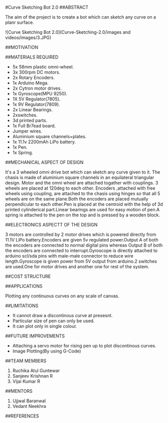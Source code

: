 #Curve Sketching Bot 2.0
##ABSTRACT

The aim of the project is to create a bot which can sketch any curve on a planr surface.

![Curve Sketching Bot 2.0](Curve-Sketching-2.0/images and videos/images/3.JPG)

##MOTIVATION


##MATERIALS REQUIRED

* 5x 58mm plastic omni-wheel.
* 3x 300rpm DC motors.
* 2x Rotary Encoders.
* 1x Arduino Mega.
* 2x Cytron motor drives.
* 1x Gyroscope(MPU 9250).
* 1X 5V Regulator(7805).
* 1x 9V Regulator(7809).
* 2x Linear Bearings.
* 2xswitches.
* 3d printed parts.
* 1x Full Br7ead board.
* Jumper wires.
* Aluminium square channels+plates.
* 1x 11.1v 2200mAh LiPo battery.
* 1x Pen.
* 1x Spring.

##MECHANICAL ASPECT OF DESIGN

It's a 3 wheeled omni drive bot which can sketch any curve given to it. The chasis is made of aluminium square channels in an equilateral triangular design. Motor and the omni wheel are attached togather with couplings. 3 wheels are placed at 120deg to each other. Encoders ,attached with free wheels using coupling, are attached to the chasis using hinges so that all 5 wheels are on the same plane.Both the encoders are placed mutually perpendicular to each other.Pen is placed at the centroid with the help of 3d printed cylinderical part.Linear bearings are used for easy motion of pen.A spring is attached to the pen on the top and is pressed by a wooden block.

##ELECTRONICS ASPECTT OF THE DESIGN

3 motors are controlled by 2 motor drives which is powered directly from 11.1V LiPo battery.Encoders are given 5v regulated power.Output A of both the encoders are connected to normal digital pins whereas Output B of both the encoders are connected to interrupt.Gyroscope is directly attached to arduino scl/sda pins with male-male connector to reduce wire length.Gyroscope is given power from 5V output from arduino.2 switches are used.One for motor drives and another one for rest of the system.

##COST STRUCTURE 


##APPLICATIONS

Plotting any continuous curves on any scale of canvas.

##LIMITATIONS

*  It cannot draw a discontinous curve at presesnt.
*  Particular size of pen can only be used.
*  It can plot only in single colour.

##FUTURE IMPROVEMENTS

*  Attaching a servo motor for rising pen up to plot discontinous curves.
*  Image Plotting(By using G-Code)

##TEAM MEMBERS

1.  Ruchika Atul Guntewar
2.  Sanjeev Krishnan R
3.  Vijai Kumar R

##MENTORS

1.  Ujjwal Baranwal
2.  Vedant Neekhra

##REFERENCES

 